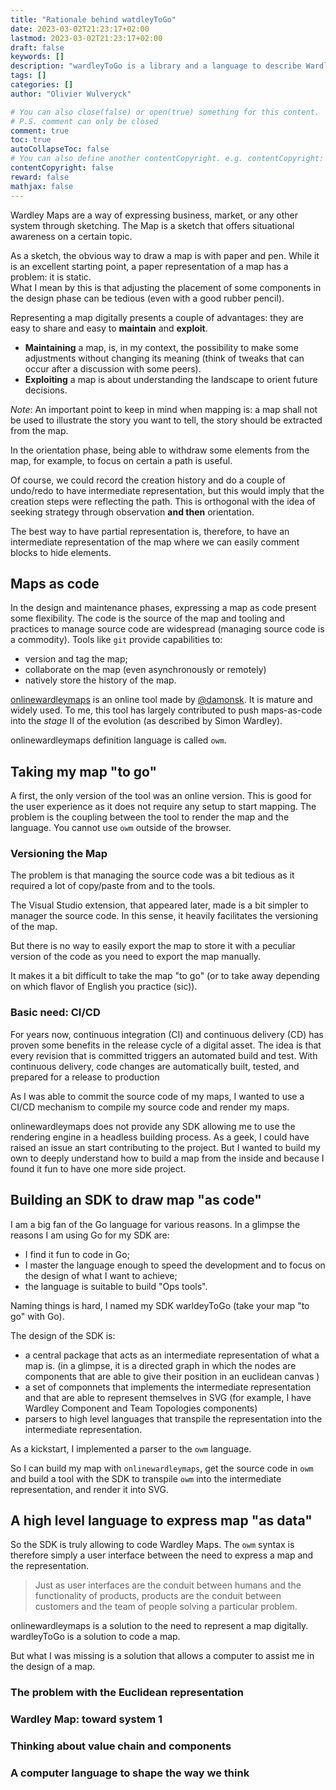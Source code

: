 ```yaml
---
title: "Rationale behind watdleyToGo"
date: 2023-03-02T21:23:17+02:00
lastmod: 2023-03-02T21:23:17+02:00
draft: false
keywords: []
description: "wardleyToGo is a library and a language to describe Wardley Maps as code/data. This is the rationale behind this library"
tags: []
categories: []
author: "Olivier Wulveryck"

# You can also close(false) or open(true) something for this content.
# P.S. comment can only be closed
comment: true
toc: true
autoCollapseToc: false
# You can also define another contentCopyright. e.g. contentCopyright: "This is another copyright."
contentCopyright: false
reward: false
mathjax: false
---
```


Wardley Maps are a way of expressing business, market, or any other system through sketching. The Map is a sketch that offers situational awareness on a certain topic.

As a sketch, the obvious way to draw a map is with paper and pen. 
While it is an excellent starting point, a paper representation of a map has a problem: it is static.  
What I mean by this is that adjusting the placement of some components in the design phase can be tedious (even with a good rubber pencil).

Representing a map digitally presents a couple of advantages: they are easy to share and easy to **maintain** and **exploit**.

- **Maintaining** a map, is, in my context, the possibility to make some adjustments without changing its meaning (think of tweaks that can occur after a discussion with some peers).
- **Exploiting** a map is about understanding the landscape to orient future decisions.

_Note_: An important point to keep in mind when mapping is: a map shall not be used to illustrate the story you want to tell, the story should be extracted from the map.

In the orientation phase, being able to withdraw some elements from the map, for example, to focus on certain a path is useful.

Of course, we could record the creation history and do a couple of undo/redo to have intermediate representation, but this would imply that the creation steps were reflecting the path.
This is orthogonal with the idea of seeking strategy through observation **and then** orientation.

The best way to have partial representation is, therefore, to have an intermediate representation of the map where we can easily comment blocks to hide elements.

## Maps as code

In the design and maintenance phases, expressing a map as code present some flexibility. 
The code is the source of the map and tooling and practices to manage source code are widespread (managing source code is a commodity). 
Tools like `git` provide capabilities to:
- version and tag the map;
- collaborate on the map (even asynchronously or remotely)
- natively store the history of the map.

[onlinewardleymaps](https://onlinewardleymaps.com/) is an online tool made by [@damonsk](https://twitter.com/damonsk).
It is mature and widely used. To me, this tool has largely contributed to push maps-as-code into the _stage_ II of the evolution (as described by Simon Wardley).

onlinewardleymaps definition language is called `owm`.

## Taking my map "to go"

A first, the only version of the tool was an online version. This is good for the user experience as it does not require any setup to start mapping.
The problem is the coupling between the tool to render the map and the language. You cannot use `owm` outside of the browser.

### Versioning the Map

The problem is that managing the source code was a bit tedious as it required a lot of copy/paste from and to the tools.

The Visual Studio extension, that appeared later, made is a bit simpler to manager the source code. In this sense, it heavily facilitates the versioning of the map.

But there is no way to easily export the map to store it with a peculiar version of the code as you need to export the map manually.

It makes it a bit difficult to take the map "to go" (or to take away depending on which flavor of English you practice (sic)).

### Basic need: CI/CD 

For years now, continuous integration (CI) and continuous delivery (CD) has proven some benefits in the release cycle of a digital asset. 
The idea is that every revision that is committed triggers an automated build and test. With continuous delivery, code changes are automatically built, tested, and prepared for a release to production

As I was able to commit the source code of my maps, I wanted to use a CI/CD mechanism to compile my source code and render my maps. 

onlinewardleymaps does not provide any SDK allowing me to use the rendering engine in a headless building process.
As a geek, I could have raised an issue an start contributing to the project.
But I wanted to build my own to deeply understand how to build a map from the inside and because I found it fun to have one more side project.

## Building an SDK to draw map "as code"

I am a big fan of the Go language for various reasons. In a glimpse the reasons I am using Go for my SDK are:

- I find it fun to code in Go;
- I master the language enough to speed the development and to focus on the design of what I want to achieve;
- the language is suitable to build "Ops tools".

Naming things is hard, I named my SDK warldeyToGo (take your map "to go" with Go).

The design of the SDK is:

- a central package that acts as an intermediate representation of what a map is. (in a glimpse, it is a directed graph in which the nodes are components that are able to give their position in an euclidean canvas )
- a set of componnets that implements the intermediate representation and that are able to represent themselves in SVG (for example, I have Wardley Component and Team Topologies components)
- parsers to high level languages that transpile the representation into the intermediate representation.

As a kickstart, I implemented a parser to the `owm` language.

So I can build my map with `onlinewardleymaps`, get the source code in `owm` and build a tool with the SDK to transpile `owm` into the intermediate representation, and render it into SVG.

## A high level language to express map "as data"

So the SDK is truly allowing to code Wardley Maps. The `owm` syntax is therefore simply a user interface between the need to express a map and the representation.

> Just as user interfaces are the conduit between humans and the functionality of products, products are the conduit between customers and the team of people solving a particular problem.

onlinewardleymaps is a solution to the need to represent a map digitally.
wardleyToGo is a solution to code a map.

But what I was missing is a solution that allows a computer to assist me in the design of a map.

### The problem with the Euclidean representation

### Wardley Map: toward system 1

### Thinking about value chain and components

### A computer language to shape the way we think
